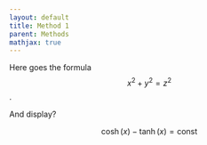 ```yaml
---
layout: default
title: Method 1
parent: Methods
mathjax: true
---
```


Here goes the formula $$x^2 + y^2 = z^2$$.

And display?

$$
\cosh(x) - \tanh(x) = \text{const}
$$